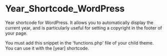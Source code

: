 # Year_Shortcode_WordPress
Year shortcode for WordPress. It allows you to automatically display the current year, and is particularly useful for setting a copyright in the footer of your page.

You must add this snippet in the 'functions.php' file of your child theme.<br>
You can use it with the [year] shortcode.
